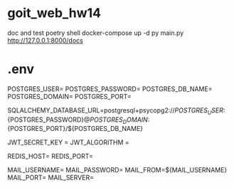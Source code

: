 # goit_web_hw14
 doc and test
poetry shell
docker-compose up -d
py main.py
http://127.0.0.1:8000/docs

# .env

POSTGRES_USER=
POSTGRES_PASSWORD=
POSTGRES_DB_NAME=
POSTGRES_DOMAIN=
POSTGRES_PORT=

SQLALCHEMY_DATABASE_URL=postgresql+psycopg2://${POSTGRES_USER}:${POSTGRES_PASSWORD}@${POSTGRES_DOMAIN}:${POSTGRES_PORT}/${POSTGRES_DB_NAME}

JWT_SECRET_KEY = 
JWT_ALGORITHM = 

REDIS_HOST=
REDIS_PORT=

MAIL_USERNAME=
MAIL_PASSWORD=
MAIL_FROM=${MAIL_USERNAME}
MAIL_PORT=
MAIL_SERVER=